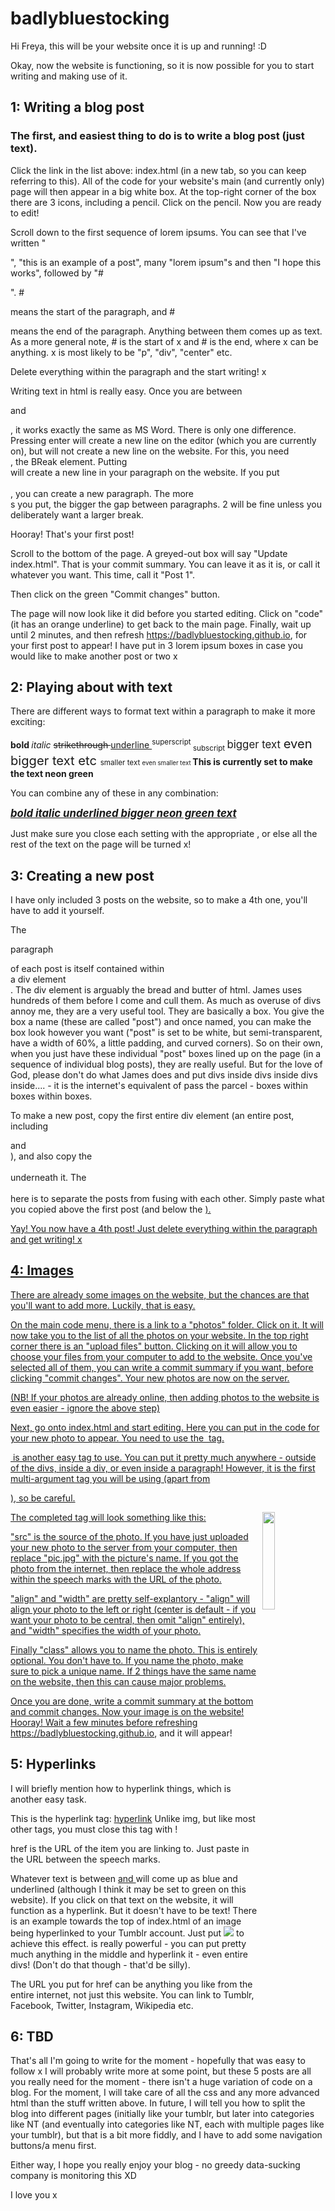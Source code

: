 # badlybluestocking
Hi Freya, this will be your website once it is up and running! :D

Okay, now the website is functioning, so it is now possible for you to start writing and making use of it.

## 1: Writing a blog post

### The first, and easiest thing to do is to write a blog post (just text).

Click the link in the list above: index.html (in a new tab, so you can keep referring to this).
All of the code for your website's main (and currently only) page will then appear in a big white box.
At the top-right corner of the box there are 3 icons, including a pencil. Click on the pencil.
Now you are ready to edit!

Scroll down to the first sequence of lorem ipsums. You can see that I've written "<p>", "this is an example of a post", many "lorem ipsum"s and then "I hope this works", followed by "#</p>".
#<p> means the start of the paragraph, and #</p> means the end of the paragraph. Anything between them comes up as text.
As a more general note, #<x> is the start of x and #</x> is the end, where x can be anything. x is most likely to be "p", "div", "center" etc.

Delete everything within the paragraph and the start writing! x

Writing text in html is really easy. Once you are between <p> and </p>, it works exactly the same as MS Word.
There is only one difference. Pressing enter will create a new line on the editor (which you are currently on), but will not create a new line on the website.
For this, you need <br>, the BReak element. Putting <br> will create a new line in your paragraph on the website.
If you put <br><br>, you can create a new paragraph.
The more <br>s you put, the bigger the gap between paragraphs. 2 will be fine unless you deliberately want a larger break.

Hooray! That's your first post!

Scroll to the bottom of the page.
A greyed-out box will say "Update index.html". That is your commit summary. You can leave it as it is, or call it whatever you want.
This time, call it "Post 1".

Then click on the green "Commit changes" button.

The page will now look like it did before you started editing. 
Click on "code" (it has an orange underline) to get back to the main page.
Finally, wait up until 2 minutes, and then refresh https://badlybluestocking.github.io, for your first post to appear!
I have put in 3 lorem ipsum boxes in case you would like to make another post or two x

## 2: Playing about with text

There are different ways to format text within a paragraph to make it more exciting:

<b> bold </b>
<i> italic </i>
<s> strikethrough </s>
<u> underline </u>
<sup> superscript </sup>
<sub> subscript </sub>
<big> bigger text </big>
<big><big> even bigger text etc </big></big>
<small> smaller text </small>
<small><small> even smaller text </small></small>
<strong> This is currently set to make the text neon green </strong>

You can combine any of these in any combination:

<b><i><u><big><strong> bold italic underlined bigger neon green text </strong></big></u></i></b>

Just make sure you close each setting with the appropriate </x>, or else all the rest of the text on the page will be turned x!

## 3: Creating a new post

I have only included 3 posts on the website, so to make a 4th one, you'll have to add it yourself.

The <p> paragraph </p> of each post is itself contained within <div class="post"> a div element </div>. 
The div element is arguably the bread and butter of html. James uses hundreds of them before I come and cull them.
As much as overuse of divs annoy me, they are a very useful tool. They are basically a box. You give the box a name (these are called "post") and once named, you can make the box look however you want ("post" is set to be white, but semi-transparent, have a width of 60%, a little padding, and curved corners).
So on their own, when you just have these individual "post" boxes lined up on the page (in a sequence of individual blog posts), they are really useful. But for the love of God, please don't do what James does and put divs inside divs inside divs inside.... - it is the internet's equivalent of pass the parcel - boxes within boxes within boxes.

To make a new post, copy the first entire div element (an entire post, including <div class="post"> and </div>), and also copy the <br><br> underneath it. The <br><br> here is to separate the posts from fusing with each other.
Simply paste what you copied above the first post (and below the <a href=....>). 
  
Yay! You now have a 4th post!
Just delete everything within the paragraph and get writing! x

## 4: Images

There are already some images on the website, but the chances are that you'll want to add more.
Luckily, that is easy.

On the main code menu, there is a link to a "photos" folder. Click on it.
It will now take you to the list of all the photos on your website. In the top right corner there is an "upload files" button. Clicking on it will allow you to choose your files from your computer to add to the website. Once you've selected all of them, you can write a commit summary if you want, before clicking "commit changes".
Your new photos are now on the server.

(NB! If your photos are already online, then adding photos to the website is even easier - ignore the above step)

Next, go onto index.html and start editing.
Here you can put in the code for your new photo to appear.
You need to use the <img> tag.

<img> is another easy tag to use. You can put it pretty much anywhere - outside of the divs, inside a div, or even inside a paragraph!
However, it is the first multi-argument tag you will be using (apart from <div class="post">), so be careful.

The completed tag will look something like this: <img src="./photos/pic.jpg" align="right" width="20%" class="name">

"src" is the source of the photo. If you have just uploaded your new photo to the server from your computer, then replace "pic.jpg" with the picture's name.
If you got the photo from the internet, then replace the whole address within the speech marks with the URL of the photo.

"align" and "width" are pretty self-explantory - "align" will align your photo to the left or right (center is default - if you want your photo to be central, then omit "align" entirely), and "width" specifies the width of your photo.

Finally "class" allows you to name the photo. This is entirely optional. You don't have to.
If you name the photo, make sure to pick a unique name. If 2 things have the same name on the website, then this can cause major problems.

Once you are done, write a commit summary at the bottom and commit changes.
Now your image is on the website! Hooray! Wait a few minutes before refreshing https://badlybluestocking.github.io, and it will appear!

## 5: Hyperlinks

I will briefly mention how to hyperlink things, which is another easy task.

This is the hyperlink tag: <a href="">hyperlink</a>
Unlike img, but like most other tags, you must close this tag with </a> !

href is the URL of the item you are linking to. Just paste in the URL between the speech marks.

Whatever text is between <a href=""> and </a> will come up as blue and underlined (although I think it may be set to green on this website). If you click on that text on the website, it will function as a hyperlink.
But it doesn't have to be text! There is an example towards the top of index.html of an image being hyperlinked to your Tumblr account. Just put <a href="..."><img src="..." align="..." width="..."></a> to achieve this effect.
<a></a> is really powerful - you can put pretty much anything in the middle and hyperlink it - even entire divs! (Don't do that though - that'd be silly).

The URL you put for href can be anything you like from the entire internet, not just this website. You can link to Tumblr, Facebook, Twitter, Instagram, Wikipedia etc.

## 6: TBD

That's all I'm going to write for the moment - hopefully that was easy to follow x
I will probably write more at some point, but these 5 posts are all you really need for the moment - there isn't a huge variation of code on a blog.
For the moment, I will take care of all the css and any more advanced html than the stuff written above.
In future, I will tell you how to split the blog into different pages (initially like your tumblr, but later into categories like NT (and eventually into categories like NT, each with multiple pages like your tumblr), but that is a bit more fiddly, and I have to add some navigation buttons/a menu first.

Either way, I hope you really enjoy your blog - no greedy data-sucking company is monitoring this XD

I love you x
